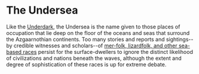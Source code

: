 # The Undersea

Like the [Underdark](Underdark.md), the Undersea is the name given to those places of occupation that lie deep on the floor of the oceans and seas that surround the Azgaarnothian continents. Too many stories and reports and sightings--by credible witnesses and scholars--of [mer-folk, lizardfolk, and other sea-based races](/Races/Undersea.md) persist for the surface-dwellers to ignore the distinct likelihood of civilizations and nations beneath the waves, although the extent and degree of sophistication of these races is up for extreme debate.

